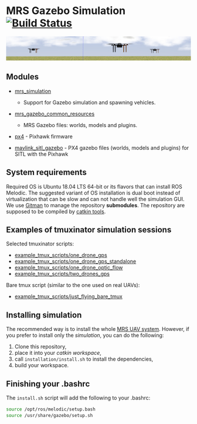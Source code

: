 # MRS Gazebo Simulation [![Build Status](https://travis-ci.com/ctu-mrs/simulation.svg?branch=master)](https://travis-ci.com/ctu-mrs/simulation)

![](.fig/thumbnail.jpg)

## Modules

* [mrs_simulation](https://github.com/ctu-mrs/mrs_simulation)
  * Support for Gazebo simulation and spawning vehicles.

* [mrs_gazebo_common_resources](https://github.com/ctu-mrs/mrs_gazebo_common_resources)
  * MRS Gazebo files: worlds, models and plugins.

* [px4](https://github.com/ctu-mrs/px4_firmware) - Pixhawk firmware
* [mavlink_sitl_gazebo](https://github.com/ctu-mrs/px4_sitl_gazebo) - PX4 gazebo files (worlds, models and plugins) for SITL with the Pixhawk

## System requirements

Required OS is Ubuntu 18.04 LTS 64-bit or its flavors that can install ROS Melodic.
The suggested variant of OS installation is dual boot instead of virtualization that can be slow and can not handle well the simulation GUI.
We use [Gitman](https://github.com/jacebrowning/gitman) to manage the repository **submodules**.
The repository are supposed to be compiled by [catkin tools](https://catkin-tools.readthedocs.io).

## Examples of tmuxinator simulation sessions

Selected tmuxinator scripts:

- [example_tmux_scripts/one_drone_gps](example_tmux_scripts/one_drone_gps)
- [example_tmux_scripts/one_drone_gps_standalone](example_tmux_scripts/one_drone_gps_standalone)
- [example_tmux_scripts/one_drone_optic_flow](example_tmux_scripts/one_drone_optic_flow)
- [example_tmux_scripts/two_drones_gps](example_tmux_scripts/two_drones_gps)

Bare tmux script (similar to the one used on real UAVs):

- [example_tmux_scripts/just_flying_bare_tmux](example_tmux_scripts/just_flying_bare_tmux)

## Installing simulation

The recommended way is to install the whole [MRS UAV system](https://github.com/ctu-mrs/mrs_uav_system).
However, if you prefer to install only the *simulation*, you can do the following:

1. Clone this repository,
2. place it into your *catkin workspace*,
3. call ```installation/install.sh``` to install the dependencies,
4. build your workspace.

## Finishing your .bashrc

The `install.sh` script will add the following to your .bashrc:
```bash
source /opt/ros/melodic/setup.bash
source /usr/share/gazebo/setup.sh
```
